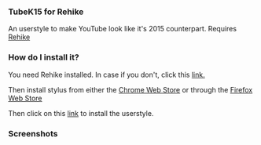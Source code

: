 ### **TubeK15 for Rehike**
An userstyle to make YouTube look like it's 2015 counterpart. Requires [Rehike](https://github.com/Rehike/Rehike)
### **How do I install it?**

You need Rehike installed. In case if you don't, click this [link.](https://github.com/Rehike/Rehike)

Then install stylus from either the [Chrome Web Store](https://chrome.google.com/webstore/detail/stylus/clngdbkpkpeebahjckkjfobafhncgmne) or through the [Firefox Web Store](https://addons.mozilla.org/en-US/firefox/addon/styl-us/)

Then click on this [link](https://github.com/KetaMnight/TubeK15-for-Rehike/raw/main/TubeK15.user.css) to install the userstyle.

### **Screenshots**
